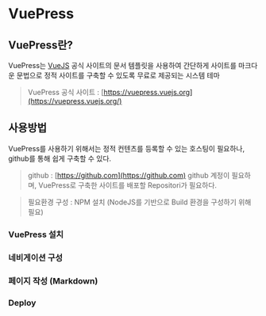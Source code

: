 # VuePress

## VuePress란?
VuePress는 [VueJS](https://vuejs.org/) 공식 사이트의 문서 템플릿을 사용하여 간단하게 사이트를 마크다운 문법으로 정적 사이트를 구축할 수 있도록 무료로 제공되는 시스템 테마

> VuePress 공식 사이트 : [https://vuepress.vuejs.org](https://vuepress.vuejs.org/)

## 사용방법
VuePress를 사용하기 위해서는 정적 컨텐츠를 등록할 수 있는 호스팅이 필요하나, github를 통해 쉽게 구축할 수 있다.

> github : [https://github.com](https://github.com)
> github 계정이 필요하며, VuePress로 구축한 사이트를 배포할 Repositori가 필요하다.

> 필요환경 구성 : NPM 설치 (NodeJS를 기반으로 Build 환경을 구성하기 위해 필요)

### VuePress 설치

### 네비게이션 구성

### 페이지 작성 (Markdown)

### Deploy


